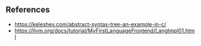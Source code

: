 


## References
* https://keleshev.com/abstract-syntax-tree-an-example-in-c/
* https://llvm.org/docs/tutorial/MyFirstLanguageFrontend/LangImpl01.html